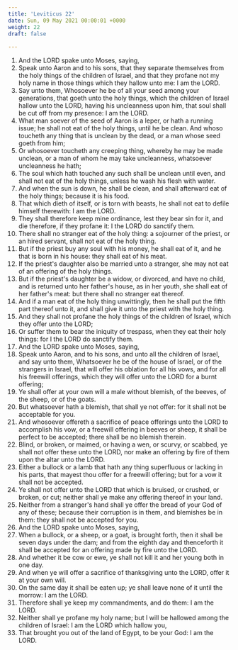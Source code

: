 ```yaml
---
title: 'Leviticus 22'
date: Sun, 09 May 2021 00:00:01 +0000
weight: 22
draft: false
  
---
```


1. And the LORD spake unto Moses, saying,
2. Speak unto Aaron and to his sons, that they separate themselves from the holy things of the children of Israel, and that they profane not my holy name in those things which they hallow unto me: I am the LORD.
3. Say unto them, Whosoever he be of all your seed among your generations, that goeth unto the holy things, which the children of Israel hallow unto the LORD, having his uncleanness upon him, that soul shall be cut off from my presence: I am the LORD.
4. What man soever of the seed of Aaron is a leper, or hath a running issue; he shall not eat of the holy things, until he be clean. And whoso toucheth any thing that is unclean by the dead, or a man whose seed goeth from him;
5. Or whosoever toucheth any creeping thing, whereby he may be made unclean, or a man of whom he may take uncleanness, whatsoever uncleanness he hath;
6. The soul which hath touched any such shall be unclean until even, and shall not eat of the holy things, unless he wash his flesh with water.
7. And when the sun is down, he shall be clean, and shall afterward eat of the holy things; because it is his food.
8. That which dieth of itself, or is torn with beasts, he shall not eat to defile himself therewith: I am the LORD.
9. They shall therefore keep mine ordinance, lest they bear sin for it, and die therefore, if they profane it: I the LORD do sanctify them.
10. There shall no stranger eat of the holy thing: a sojourner of the priest, or an hired servant, shall not eat of the holy thing.
11. But if the priest buy any soul with his money, he shall eat of it, and he that is born in his house: they shall eat of his meat.
12. If the priest's daughter also be married unto a stranger, she may not eat of an offering of the holy things.
13. But if the priest's daughter be a widow, or divorced, and have no child, and is returned unto her father's house, as in her youth, she shall eat of her father's meat: but there shall no stranger eat thereof.
14. And if a man eat of the holy thing unwittingly, then he shall put the fifth part thereof unto it, and shall give it unto the priest with the holy thing.
15. And they shall not profane the holy things of the children of Israel, which they offer unto the LORD;
16. Or suffer them to bear the iniquity of trespass, when they eat their holy things: for I the LORD do sanctify them.
17. And the LORD spake unto Moses, saying,
18. Speak unto Aaron, and to his sons, and unto all the children of Israel, and say unto them, Whatsoever he be of the house of Israel, or of the strangers in Israel, that will offer his oblation for all his vows, and for all his freewill offerings, which they will offer unto the LORD for a burnt offering;
19. Ye shall offer at your own will a male without blemish, of the beeves, of the sheep, or of the goats.
20. But whatsoever hath a blemish, that shall ye not offer: for it shall not be acceptable for you.
21. And whosoever offereth a sacrifice of peace offerings unto the LORD to accomplish his vow, or a freewill offering in beeves or sheep, it shall be perfect to be accepted; there shall be no blemish therein.
22. Blind, or broken, or maimed, or having a wen, or scurvy, or scabbed, ye shall not offer these unto the LORD, nor make an offering by fire of them upon the altar unto the LORD.
23. Either a bullock or a lamb that hath any thing superfluous or lacking in his parts, that mayest thou offer for a freewill offering; but for a vow it shall not be accepted.
24. Ye shall not offer unto the LORD that which is bruised, or crushed, or broken, or cut; neither shall ye make any offering thereof in your land.
25. Neither from a stranger's hand shall ye offer the bread of your God of any of these; because their corruption is in them, and blemishes be in them: they shall not be accepted for you.
26. And the LORD spake unto Moses, saying,
27. When a bullock, or a sheep, or a goat, is brought forth, then it shall be seven days under the dam; and from the eighth day and thenceforth it shall be accepted for an offering made by fire unto the LORD.
28. And whether it be cow or ewe, ye shall not kill it and her young both in one day.
29. And when ye will offer a sacrifice of thanksgiving unto the LORD, offer it at your own will.
30. On the same day it shall be eaten up; ye shall leave none of it until the morrow: I am the LORD.
31. Therefore shall ye keep my commandments, and do them: I am the LORD.
32. Neither shall ye profane my holy name; but I will be hallowed among the children of Israel: I am the LORD which hallow you,
33. That brought you out of the land of Egypt, to be your God: I am the LORD.
